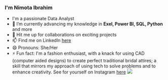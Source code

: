 

###  I'm Nimota Ibrahim

- I'm a passionate Data Analyst
- 🌱 I’m currently advancing my knowledge in **Exel, Power BI, SQL, Python** and more
- 👯 Hit me up for collaborations on exciting projects
- 📫 Find me on LinkedIn [here](https://www.linkedin.com/in/nimota-ibrahim-07825746/)
- 😄 Pronouns: She/Her
- ⚡ Fun fact: I'm a fashion enthusiast, with a knack for using CAD (computer aided designs)
  to create perfect traditional bridal attires; a skill that mirrors my approach of using tech to solve problems and to enhance creativity.
  See for yourself on Instagram [here](https://www.instagram.com/blackngoldfashion?igsh=OGQ5ZDc2ODk2ZA%3D%3D&utm_source=qr)
  ![](Copy)
